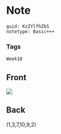 # Note
```
guid: KzZYlfhZbS
notetype: Basic+++
```

### Tags
```
Week10
```

## Front
<img src="paste-14544885a30030b8ce0e0d86af0f1f087ea3ff86.jpg">

## Back
(1,3,7,10,9,2)
